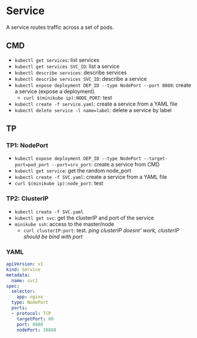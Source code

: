 # Service
A service routes traffic across a set of pods.

## CMD
- `kubectl get services`: list services
- `kubectl get services SVC_ID`: list a service
- `kubectl describe services`: describe services
- `kubectl describe services SVC_ID`: describe a service
- `kubectl expose deployment DEP_ID --type NodePort --port 8080`: create a service (expose a deployment)
  - `curl $(minikube ip):NODE_PORT`: test
- `kubectl create -f service.yaml`: create a service from a YAML file
- `kubectl delete service -l name=label`: delete a service by label

## TP
### TP1: NodePort
- `kubectl expose deployment DEP_ID --type NodePort --target-port=pod_port --port=srv_port`: create a service from CMD
- `kubectl get service`: get the random node_port
- `kubectl create -f SVC.yaml`: create a service from a YAML file
- `curl $(minikube ip):node_port`: test

### TP2: ClusterIP
- `kubectl create -f SVC.yaml`
- `kubectl get svc`: get the clusterIP and port of the service
- `minikube ssh`: access to the master/node
  - `curl clusterIP:port`: test. *ping clusterIP doesnt' work, clusterIP should be bind with port*


### YAML
```yaml
apiVersion: v1
kind: Service
metadata:
  name: svc1
spec:
  selector:
    app: nginx
  type: NodePort
  ports:
  - protocol: TCP
    targetPort: 80
    port: 8888
    nodePort: 30888

```